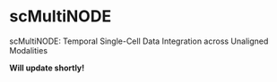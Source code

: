 # scMultiNODE
scMultiNODE: Temporal Single-Cell Data Integration across Unaligned Modalities


**Will update shortly!**
